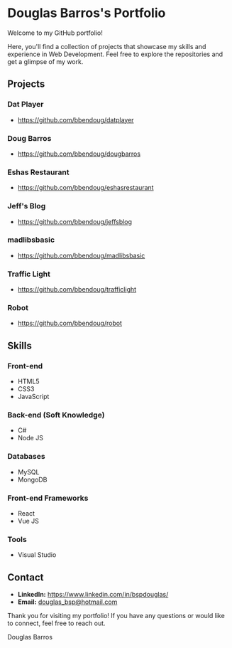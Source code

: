 # Douglas Barros's Portfolio

Welcome to my GitHub portfolio!

Here, you'll find a collection of projects that showcase my skills and experience in Web Development. Feel free to explore the repositories and get a glimpse of my work.

## Projects

### Dat Player

- https://github.com/bbendoug/datplayer

### Doug Barros

- https://github.com/bbendoug/dougbarros

### Eshas Restaurant

- https://github.com/bbendoug/eshasrestaurant

### Jeff's Blog

- https://github.com/bbendoug/jeffsblog

### madlibsbasic

- https://github.com/bbendoug/madlibsbasic

### Traffic Light

- https://github.com/bbendoug/trafficlight

### Robot

- https://github.com/bbendoug/robot

## Skills

### Front-end
- HTML5
- CSS3
- JavaScript

### Back-end (Soft Knowledge)
- C#
- Node JS

### Databases
- MySQL
- MongoDB

### Front-end Frameworks
- React
- Vue JS

### Tools
- Visual Studio

## Contact

- **LinkedIn:** https://www.linkedin.com/in/bspdouglas/
- **Email:** douglas_bsp@hotmail.com

Thank you for visiting my portfolio! If you have any questions or would like to connect, feel free to reach out.

Douglas Barros
